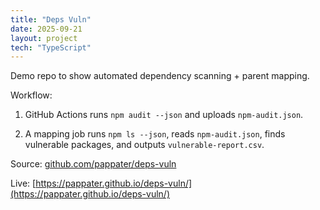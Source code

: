 ```yaml
---
title: "Deps Vuln"
date: 2025-09-21
layout: project
tech: "TypeScript"
---
```


Demo repo to show automated dependency scanning + parent mapping.

Workflow:

1. GitHub Actions runs `npm audit --json` and uploads `npm-audit.json`.

2. A mapping job runs `npm ls --json`, reads `npm-audit.json`, finds vulnerable packages, and outputs `vulnerable-report.csv`.

Source: [github.com/pappater/deps-vuln](https://github.com/pappater/deps-vuln)

Live: [https://pappater.github.io/deps-vuln/](https://pappater.github.io/deps-vuln/)
